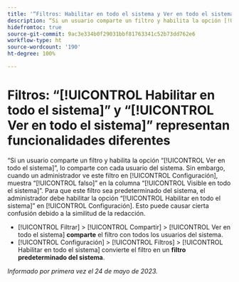 ```yaml
---
title: '“Filtros: Habilitar en todo el sistema y Ver en todo el sistema representan funcionalidades diferentes”'
description: “Si un usuario comparte un filtro y habilita la opción [!UICONTROL Ver en todo el sistema], lo comparte con cada usuario del sistema. Sin embargo, cuando un administrador ve este filtro en [!UICONTROL Configuración], muestra [!UICONTROL falso] en la columna [!UICONTROL Visible en todo el sistema]. Para que este filtro sea predeterminado del sistema, el administrador debe habilitar la opción [!UICONTROL Habilitar en todo el sistema] en Configuración. Esto puede causar cierta confusión debido a la similitud de la redacción”.
hidefromtoc: true
source-git-commit: 9ac3e334b0f29031bbf81763341c52b73dd762e6
workflow-type: ht
source-wordcount: '190'
ht-degree: 100%

---
```



# Filtros: “[!UICONTROL Habilitar en todo el sistema]” y “[!UICONTROL Ver en todo el sistema]” representan funcionalidades diferentes

“Si un usuario comparte un filtro y habilita la opción “[!UICONTROL Ver en todo el sistema]”, lo comparte con cada usuario del sistema. Sin embargo, cuando un administrador ve este filtro en [!UICONTROL Configuración], muestra “[!UICONTROL falso]” en la columna “[!UICONTROL Visible en todo el sistema]”. Para que este filtro sea predeterminado del sistema, el administrador debe habilitar la opción “[!UICONTROL Habilitar en todo el sistema]” en [!UICONTROL Configuración]. Esto puede causar cierta confusión debido a la similitud de la redacción.

* [!UICONTROL Filtrar] > [!UICONTROL Compartir] > [!UICONTROL Ver en todo el sistema] **comparte** el filtro con todos los usuarios del sistema.
* [!UICONTROL Configuración] > [!UICONTROL Filtros] > [!UICONTROL Habilitar en todo el sistema] convierte el filtro en un **filtro predeterminado del sistema**.

_Informado por primera vez el 24 de mayo de 2023._


